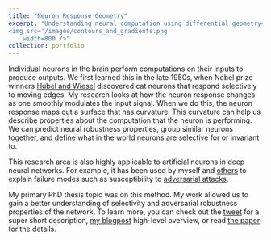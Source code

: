 ```yaml
---
title: "Neuron Response Geometry"
excerpt: "Understanding neural computation using differential geometry<br/>
<img src='/images/contours_and_gradients.png'
    width=800 />"
collection: portfolio
---
```


Individual neurons in the brain perform computations on their inputs to produce outputs.
We first learned this in the late 1950s, when Nobel prize winners [Hubel and Wiesel](https://www.brains-explained.com/how-hubel-and-wiesel-revolutionized-neuroscience/) discovered cat neurons that respond selectively to moving edges.
My research looks at how the neuron response changes as one smoothly modulates the input signal.
When we do this, the neuron response maps out a surface that has curvature.
This curvature can help us describe properties about the computation that the neuron is performing.
We can predict neural robustness properties, group similar neurons together, and define what in the world neurons are selective for or invariant to.

This research area is also highly applicable to artificial neurons in deep neural networks.
For example, it has been used by myself and [others](https://openaccess.thecvf.com/content_CVPR_2019/html/Moosavi-Dezfooli_Robustness_via_Curvature_Regularization_and_Vice_Versa_CVPR_2019_paper) to explain failure modes such as susceptibility to [adversarial attacks](https://www.nytimes.com/2018/11/05/opinion/artificial-intelligence-machine-learning.html).

My primary PhD thesis topic was on this method.
My work allowed us to gain a better understanding of selectivity and adversarial robustness properties of the network.
To learn more, you can check out the [tweet](https://twitter.com/DylanPaiton/status/1333480509893206018?s=20) for a super short description, [my blogpost]({{site.url}}/posts/2021/05/response-geometry/) high-level overview, or read [the paper](/publication/2020-11-02-selectivity-and) for the details.
